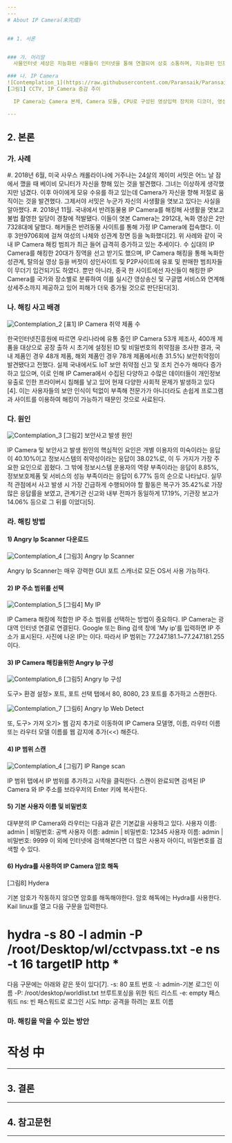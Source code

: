 ```yaml
---
---
# About IP Camera(未完成)


## 1. 서론


### 가. 머리말
  사물인터넷 세상은 지능화된 사물들이 인터넷을 통해 연결되어 상호 소통하며, 지능화된 인프라와 서비스 기술을 제공하고, ICT(Information & Communication Technology)를 기반으로 모든 사물들이 초연결된 상태에서 정보를 공유하여 인간의 삶의 질을 높여주고 있다. 가트너에서 발간한 보고서에 보면 PC, Tablet, SmartPhone을 제외한 사물인터넷 기기가 2020년에 260억대에 달할것으로 전망되고, 맥킨지는 2025년까지 인류의 삶을 변화시킬가능성이 큰 기술을 사물인터넷 기술로 꼽고 있으며, 사물인터넷 기술이 모든 산업에 적용 될 것으로 전망하고 있다. 하지만 우리에게 다양한 편의만을 제공할 것 같은 사물인터넷의 발전은 효과성 뿐만아니라 그 밖의 다른 문제점이 예상된다. 정보통신 분야의 연장선상에서의 사물인터넷은 개인정보 침해나 해킹과 같은 사이버관련 범죄에 핵심적이고도 치명적인 매개가 될 수 있다. 나아가 매개체 뿐만 아니라 개인 실생활의 기반을 침해하는 범죄의 도구로써 활용될 가능성이 예상된다.

### 나. IP Camera
![Contemplation_1](https://raw.githubusercontent.com/Paransaik/Paransaik.github.io/master/_images/Contemplation_1.png)
[그림1] CCTV, IP Camera 증감 추이

  IP Camera는 Camera 본체, Camera 모듈, CPU로 구성된 영상입력 장치와 디코더, 영상 입출력, 네트워크 전송 장치로 구성된 영상전송 장치로 디지털 비디오Camera의 일종이다. 아날로그 방식의 CCTV의 문제점인 저화질, 복잡한 배선, 비용 문제 등을 극복하여 별도의 DVR장치가 없더라도 손쉽게 영상을 녹화하고 캡처가 가능하다는 점과 어느 공간에서든 네트워크에 연결 할 수 있어서 실시간으로 영상을 모니터링과 제어가 가능하다는 점 등이 장점으로 부각되고있다. 이러한 장점들 때문에 기업들뿐만 아니라 최근 들어서는 홈오토메이션에 관심이 있는 가정, 어린아이들을 키우고 있는 가정, 몸이 불편한 노인이 있는 가정, 그리고 애완동물을 키우고 있는 가정들 사이에서도 IP Camera의 수요가 나날이 증가하고 있다. [그림1]에서 보듯이 아날로그 Camera에 비해 IP Camera의 증가 속도는 매우 빠른 속도로 늘어나고 있음을 알 수 있다[1].

---
```



## 2. 본론


### 가. 사례
  #. 2018년 6월, 미국 사우스 캐롤라이나에 거주나는 24살의 제이미 서밋은 어느 날 잠에서 깼을 때 베이비 모니터가 자신을 향해 있는 것을 발견했다. 그녀는 이상하게 생각했지만 넘겼다. 이후 아이에게 모유 수유를 하고 있는데 Camera가 자신을 향해 저절로 움직이는 것을 발견했다. 그제서야 서밋은 누군가 자신의 사생활을 엿보고 있다는 사실을 알아챘다.
  #. 2018년 11월. 국내에서 반려동물용 IP Camera를 해킹해 사생활을 엿보고 불법 촬영한 일당이 경찰에 적발됐다. 이들이 엿본 Camera는 2912대, 녹화 영상은 2만7328대에 달했다. 해커들은 반려동물 사이트를 통해 가정 IP Camera에 접속했다. 이후 3만9706회에 걸쳐 여성의 나체와 성관계 장면 등을 녹화했다[2].
  위 사례와 같이 국내 IP Camera 해킹 범죄가 최근 들어 급격히 증가하고 있는 추세이다. 수 십대의 IP Camera를 해킹한 20대가 징역을 선고 받기도 했으며, IP Camera 해킹을 통해 녹화한 성관계, 탈의실 영상 등을 버젓이 성인사이트 및 P2P사이트에 유포 및 판매한 범죄자들이 무더기 입건되기도 하였다. 뿐만 아니라, 중국 한 사이트에선 자신들이 해킹한 IP Camera를 국가와 장소별로 분류하여 이를 실시간 영상송신 및 구글맵 서비스와 연계해 상세주소까지 제공하고 있어 피해가 더욱 증가될 것으로 판단된다[3].

### 나. 해킹 사고 배경
![Contemplation_2](https://raw.githubusercontent.com/Paransaik/Paransaik.github.io/master/_images/Contemplation_2.png)
[표1] IP Camera 취약 제품 수

  한국인터넷진흥원에 따르면 우리나라에 유통 중인 IP Camera 53개 제조사, 400개 제품을 대상으로 공장 출하 시 초기에 설정된 ID 및 비밀번호의 취약점을 조사한 결과, 국내 제품인 경우 48개 제품, 해외 제품인 경우 78개 제품에서(총 31.5%) 보안취약점이 발견됐다고 전했다. 실제 국내에서도 IoT 보안 취약점 신고 및 조치 건수가 해마다 증가하고 있으며, 이로 인해 IP Camera에서 수집된 다양하고 수많은 데이터들이 개인정보 유출로 인한 프라이버시 침해를 낳고 있어 현재 다양한 사회적 문제가 발생하고 있다[4]. 이는 사용자들의 보안 인식이 턱없이 부족해 전문가가 아니더라도 손쉽게 프로그램과 사이트를 이용하여 해킹이 가능하기 때문인 것으로 사료된다.

### 다. 원인
![Contemplation_3](https://raw.githubusercontent.com/Paransaik/Paransaik.github.io/master/_images/Contemplation_3.png)
[그림2] 보안사고 발생 원인

  IP Camera 및 보안사고 발생 원인의 핵심적인 요인은 개별 이용자의 미숙이라는 응답이 40.10%이고 정보시스템의 취약성이라는 응답이 38.02%로, 이 두 가지가 가장 주요한 요인으로 꼽혔다. 그 밖에 정보시스템 운용자의 역량 부족이라는 응답이 8.85%, 정보보호제품 및 서비스의 성능 부족이라는 응답이 6.77% 등의 순으로 나타났다. 실무적 관점에서 사고 발생 시 가장 긴급하게 수행되어야 할 활동은 복구가 35.42%로 가장 많은 응답률을 보였고, 관계기관 신고와 내부 전파가 동일하게 17.19%, 기관장 보고가 14.06% 등으로 그 뒤를 이었다[5].

### 라. 해킹 방법
#### 1) Angry Ip Scanner 다운로드
![Contemplation_4](https://raw.githubusercontent.com/Paransaik/Paransaik.github.io/master/_images/Contemplation_4.jpg)
[그림3] Angry Ip Scanner
  
  Angry Ip Scanner는 매우 강력한 GUI 포트 스캐너로 모든 OS서 사용 가능하다.

#### 2) IP 주소 범위를 선택
![Contemplation_5](https://raw.githubusercontent.com/Paransaik/Paransaik.github.io/master/_images/Contemplation_5.jpg)
[그림4] My IP

  IP Camera 해킹에 적합한 IP 주소 범위를 선택하는 방법이 중요하다. IP Camera는 광대역 인터넷 연결로 연결된다. Google 또는 Bing 검색 창에 'My ip'를 입력하면 IP 주소가 표시된다. 사진에 나온 IP는 이다. 따라서 IP 범위는 77.247.181.1~77.247.181.255 이다.

#### 3) IP Camera 해킹을위한 Angry Ip 구성
![Contemplation_6](https://raw.githubusercontent.com/Paransaik/Paransaik.github.io/master/_images/Contemplation_6.jpg)
[그림5] Angry Ip 구성

  도구> 환경 설정> 포트, 포트 선택 탭에서 80, 8080, 23 포트를 추가하고 스캔한다.
  
![Contemplation_7](https://raw.githubusercontent.com/Paransaik/Paransaik.github.io/master/_images/Contemplation_7.jpg)
[그림6] Angry Ip Web Detect

  또, 도구> 가져 오기> 웹 감지 추가로 이동하여 IP Camera 모델명, 이름, 라우터 이름 또는 라우터 모델 이름를 웹 감지에 추가(<<) 해준다.

#### 4) IP 범위 스캔
![Contemplation_4](https://raw.githubusercontent.com/Paransaik/Paransaik.github.io/master/_images/Contemplation_8.jpg)
[그림7] IP Range scan

  IP 범위 탭에서 IP 범위를 추가하고 시작을 클릭한다. 스캔이 완료되면 검색된 IP Camera 와 IP 주소를 브라우저의 Enter 키에 복사한다.

#### 5) 기본 사용자 이름 및 비밀번호
  대부분의 IP Camera와 라우터는 다음과 같은 기본값을 사용하고 있다.
사용자 이름: admin | 비밀번호: 공백
사용자 이름: admin | 비밀번호: 12345
사용자 이름: admin | 비밀번호: 9999
이 외에 인터넷에 검색해본다면 더 많은 사용자 아이디, 비밀번호를 검색할 수 있다.

#### 6) Hydra를 사용하여 IP Camera 암호 해독

[그림8] Hydera

  기본 암호가 작동하지 않으면 암호를 해독해야한다. 암호 해독에는 Hydra를 사용한다. Kail linux를 열고 다음 구문을 입력한다.
# hydra -s 80 -l admin -P /root/Desktop/wl/cctvpass.txt -e ns -t 16 targetIP http *
다음 구문에는 아래와 같은 뜻이 있다[7].
-s: 80 포트 번호
-l: admin-기본 로그인 이름
-P: /root/desktop/worldlist.txt 브루트포싱을 위한 워드 리스트
-e: empty 패스워드
ns: 빈 패스워드로 로그인 시도
http: 공격을 하려는 포트 이름

### 마. 해킹을 막을 수 있는 방안
# 작성 中
---


## 3. 결론


---


## 4. 참고문헌


---

